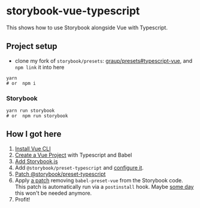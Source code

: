 # storybook-vue-typescript

This shows how to use Storybook alongside Vue with Typescript.

## Project setup
- clone my fork of `storybook/presets`: [graup/presets#typescript-vue](https://github.com/graup/presets/tree/typescript-vue/packages/preset-typescript), and `npm link` it into here

```
yarn
# or  npm i
```
### Storybook
```
yarn run storybook
# or  npm run storybook
```

## How I got here

1. [Install Vue CLI](https://cli.vuejs.org/guide/installation.html)
2. [Create a Vue Project](https://cli.vuejs.org/guide/creating-a-project.html) with Typescript and Babel
3. [Add Storybook.js](https://storybook.js.org/docs/guides/guide-vue/)
4. Add `@storybook/preset-typescript` and [configure it](./.storybook/main.js).
5. [Patch @storybook/preset-typescript](https://github.com/graup/presets/commit/01c06f95dea635d3b739931c420e5cba44a2139a)
6. Apply [a patch](./patches/@storybook+vue+5.3.14.patch) removing `babel-preset-vue` from the Storybook code. This patch is automatically run via a `postinstall` hook. Maybe [some day](https://github.com/storybookjs/storybook/issues/4475) this won't be needed anymore.
7. Profit!
